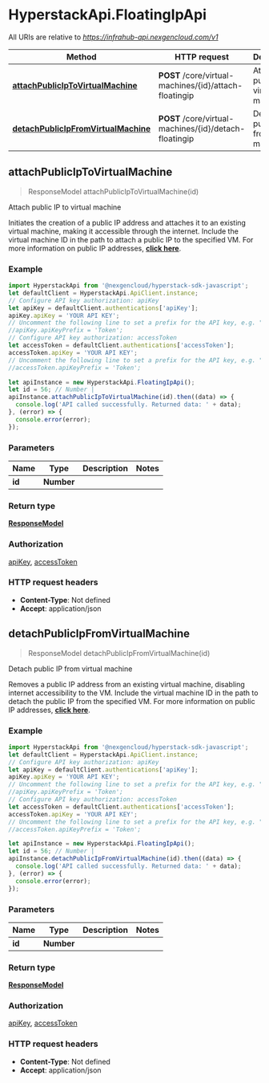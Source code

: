 # HyperstackApi.FloatingIpApi

All URIs are relative to *https://infrahub-api.nexgencloud.com/v1*

Method | HTTP request | Description
------------- | ------------- | -------------
[**attachPublicIpToVirtualMachine**](FloatingIpApi.md#attachPublicIpToVirtualMachine) | **POST** /core/virtual-machines/{id}/attach-floatingip | Attach public IP to virtual machine
[**detachPublicIpFromVirtualMachine**](FloatingIpApi.md#detachPublicIpFromVirtualMachine) | **POST** /core/virtual-machines/{id}/detach-floatingip | Detach public IP from virtual machine



## attachPublicIpToVirtualMachine

> ResponseModel attachPublicIpToVirtualMachine(id)

Attach public IP to virtual machine

Initiates the creation of a public IP address and attaches it to an existing virtual machine, making it accessible through the internet. Include the virtual machine ID in the path to attach a public IP to the specified VM. For more information on public IP addresses, [**click here**](https://infrahub-doc.nexgencloud.com/docs/virtual-machines/public-ip).

### Example

```javascript
import HyperstackApi from '@nexgencloud/hyperstack-sdk-javascript';
let defaultClient = HyperstackApi.ApiClient.instance;
// Configure API key authorization: apiKey
let apiKey = defaultClient.authentications['apiKey'];
apiKey.apiKey = 'YOUR API KEY';
// Uncomment the following line to set a prefix for the API key, e.g. "Token" (defaults to null)
//apiKey.apiKeyPrefix = 'Token';
// Configure API key authorization: accessToken
let accessToken = defaultClient.authentications['accessToken'];
accessToken.apiKey = 'YOUR API KEY';
// Uncomment the following line to set a prefix for the API key, e.g. "Token" (defaults to null)
//accessToken.apiKeyPrefix = 'Token';

let apiInstance = new HyperstackApi.FloatingIpApi();
let id = 56; // Number | 
apiInstance.attachPublicIpToVirtualMachine(id).then((data) => {
  console.log('API called successfully. Returned data: ' + data);
}, (error) => {
  console.error(error);
});

```

### Parameters


Name | Type | Description  | Notes
------------- | ------------- | ------------- | -------------
 **id** | **Number**|  | 

### Return type

[**ResponseModel**](ResponseModel.md)

### Authorization

[apiKey](../README.md#apiKey), [accessToken](../README.md#accessToken)

### HTTP request headers

- **Content-Type**: Not defined
- **Accept**: application/json


## detachPublicIpFromVirtualMachine

> ResponseModel detachPublicIpFromVirtualMachine(id)

Detach public IP from virtual machine

Removes a public IP address from an existing virtual machine, disabling internet accessibility to the VM. Include the virtual machine ID in the path to detach the public IP from the specified VM. For more information on public IP addresses, [**click here**](https://infrahub-doc.nexgencloud.com/docs/virtual-machines/public-ip).

### Example

```javascript
import HyperstackApi from '@nexgencloud/hyperstack-sdk-javascript';
let defaultClient = HyperstackApi.ApiClient.instance;
// Configure API key authorization: apiKey
let apiKey = defaultClient.authentications['apiKey'];
apiKey.apiKey = 'YOUR API KEY';
// Uncomment the following line to set a prefix for the API key, e.g. "Token" (defaults to null)
//apiKey.apiKeyPrefix = 'Token';
// Configure API key authorization: accessToken
let accessToken = defaultClient.authentications['accessToken'];
accessToken.apiKey = 'YOUR API KEY';
// Uncomment the following line to set a prefix for the API key, e.g. "Token" (defaults to null)
//accessToken.apiKeyPrefix = 'Token';

let apiInstance = new HyperstackApi.FloatingIpApi();
let id = 56; // Number | 
apiInstance.detachPublicIpFromVirtualMachine(id).then((data) => {
  console.log('API called successfully. Returned data: ' + data);
}, (error) => {
  console.error(error);
});

```

### Parameters


Name | Type | Description  | Notes
------------- | ------------- | ------------- | -------------
 **id** | **Number**|  | 

### Return type

[**ResponseModel**](ResponseModel.md)

### Authorization

[apiKey](../README.md#apiKey), [accessToken](../README.md#accessToken)

### HTTP request headers

- **Content-Type**: Not defined
- **Accept**: application/json


